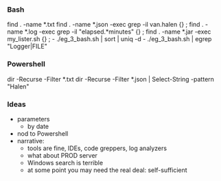 
### Bash

find . -name *.txt
find . -name *.json -exec grep -il van.halen {} \; 
find . -name *.log -exec grep -il "elapsed.*minutes" {} \; 
find . -name *.jar -exec my_lister.sh {} \; 
    - ./eg_3_bash.sh | sort | uniq -d
    - ./eg_3_bash.sh | egrep "Logger|FILE"

### Powershell

dir -Recurse -Filter *.txt
dir -Recurse -Filter *.json | Select-String -pattern "Halen"

### Ideas

* parameters
    - by date
* nod to Powershell
* narrative:
    - tools are fine, IDEs, code greppers, log analyzers
    - what about PROD server
    - Windows search is terrible
    - at some point you may need the real deal: self-sufficient

